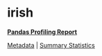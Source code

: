 # irish

[**Pandas Profiling Report**](https://epistasislab.github.io/penn-ml-benchmarks/profile/irish.html)

[Metadata](metadata.yaml) | [Summary Statistics](summary_stats.tsv)
